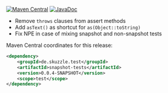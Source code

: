 [![Maven Central](https://img.shields.io/static/v1?label=MavenCentral&message=0.0.4-SNAPSHOT&color=blue)](https://search.maven.org/artifact/de.skuzzle.test/snapshot-tests/0.0.4-SNAPSHOT/jar) [![JavaDoc](https://img.shields.io/static/v1?label=JavaDoc&message=0.0.4-SNAPSHOT&color=orange)](http://www.javadoc.io/doc/de.skuzzle.test/snapshot-tests/0.0.4-SNAPSHOT)

* Remove `throws` clauses from assert methods
* Add `asText()` as shortcut for `as(Object::toString)`
* Fix NPE in case of mixing snapshot and non-snapshot tests

Maven Central coordinates for this release:

```xml
<dependency>
    <groupId>de.skuzzle.test</groupId>
    <artifactId>snapshot-tests</artifactId>
    <version>0.0.4-SNAPSHOT</version>
    <scope>test</scope>
</dependency>
```